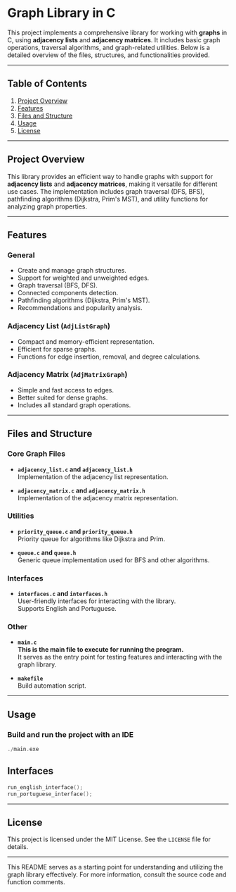 # Graph Library in C

This project implements a comprehensive library for working with **graphs** in C, using **adjacency lists** and **adjacency matrices**. It includes basic graph operations, traversal algorithms, and graph-related utilities. Below is a detailed overview of the files, structures, and functionalities provided.

---

## Table of Contents
1. [Project Overview](#project-overview)  
2. [Features](#features)  
3. [Files and Structure](#files-and-structure)  
4. [Usage](#usage)  
5. [License](#license)  

---

## Project Overview

This library provides an efficient way to handle graphs with support for **adjacency lists** and **adjacency matrices**, making it versatile for different use cases. The implementation includes graph traversal (DFS, BFS), pathfinding algorithms (Dijkstra, Prim's MST), and utility functions for analyzing graph properties.

---

## Features

### General
- Create and manage graph structures.
- Support for weighted and unweighted edges.
- Graph traversal (BFS, DFS).
- Connected components detection.
- Pathfinding algorithms (Dijkstra, Prim's MST).
- Recommendations and popularity analysis.

### Adjacency List (`AdjListGraph`)
- Compact and memory-efficient representation.
- Efficient for sparse graphs.
- Functions for edge insertion, removal, and degree calculations.

### Adjacency Matrix (`AdjMatrixGraph`)
- Simple and fast access to edges.
- Better suited for dense graphs.
- Includes all standard graph operations.

---

## Files and Structure

### Core Graph Files
- **`adjacency_list.c` and `adjacency_list.h`**  
  Implementation of the adjacency list representation.
  
- **`adjacency_matrix.c` and `adjacency_matrix.h`**  
  Implementation of the adjacency matrix representation.

### Utilities
- **`priority_queue.c` and `priority_queue.h`**  
  Priority queue for algorithms like Dijkstra and Prim.
  
- **`queue.c` and `queue.h`**  
  Generic queue implementation used for BFS and other algorithms.

### Interfaces
- **`interfaces.c` and `interfaces.h`**  
  User-friendly interfaces for interacting with the library.  
  Supports English and Portuguese.

### Other
- **`main.c`**  
  **This is the main file to execute for running the program.**  
  It serves as the entry point for testing features and interacting with the graph library.
  
- **`makefile`**  
  Build automation script.

---

## Usage

### Build and run the project with an IDE
```c
./main.exe
```

## Interfaces
```c
run_english_interface();
run_portuguese_interface();
```

---

## License

This project is licensed under the MIT License. See the `LICENSE` file for details.

---

This README serves as a starting point for understanding and utilizing the graph library effectively. For more information, consult the source code and function comments.
